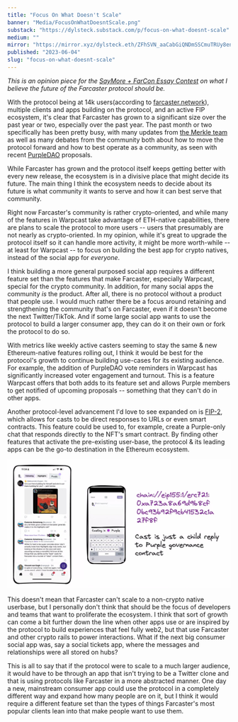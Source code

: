```yaml
---
title: "Focus On What Doesn't Scale"
banner: "Media/FocusOnWhatDoesntScale.png"
substack: "https://dylsteck.substack.com/p/focus-on-what-doesnt-scale"
medium: ""
mirror: "https://mirror.xyz/dylsteck.eth/ZFhSVN_aaCabGiQNDmSSCmuTRUy8enPg7F0on2W18f8"
published: "2023-06-04"
slug: "focus-on-what-doesnt-scale"
---
```


*This is an opinion piece for the [SayMore + FarCon Essay Contest](https://saymore.tv/contest) on what I believe the future of the Farcaster protocol should be.* 

With the protocol being at 14k users(according to [farcaster.network](https://farcaster.network)), multiple clients and apps building on the protocol, and an active FIP ecosystem, it's clear that Farcaster has grown to a significant size over the past year or two, especially over the past year. The past month or two specifically has been pretty busy, with many updates from [the Merkle team](https://merklemanufactory.com/) as well as many debates from the community both about how to move the protocol forward and how to best operate as a community, as seen with recent [PurpleDAO](https://purple.construction) proposals. 

While Farcaster has grown and the protocol itself keeps getting better with every new release, the ecosystem is in a divisive place that might decide its future. The main thing I think the ecosystem needs to decide about its future is what community it wants to serve and how it can best serve that community.

Right now Farcaster's community is rather crypto-oriented, and while many of the features in Warpcast take advantage of ETH-native capabilities, there are plans to scale the protocol to more users -- users that presumably are not nearly as crypto-oriented. In my opinion, while it's great to upgrade the protocol itself so it can handle more activity, it might be more worth-while -- at least for Warpcast -- to focus on building the best app for crypto natives, instead of the social app for *everyone*.

I think building a more general purposed social app requires a different feature set than the features that make Farcaster, especially Warpcast, special for the crypto community. In addition, for many social apps the community *is* the product. After all, there is no protocol without a product that people use. I would much rather there be a focus around retaining and strengthening the community that's on Farcaster, even if it doesn't become the next Twitter/TikTok. And if some large social app wants to use the protocol to build a larger consumer app, they can do it on their own or fork the protocol to do so.

With metrics like weekly active casters seeming to stay the same & new Ethereum-native features rolling out, I think it would be best for the protocol's growth to continue building use-cases for its existing audience. For example, the addition of PurpleDAO vote reminders in Warpcast has significantly increased voter engagement and turnout. This is a feature Warpcast offers that both adds to its feature set and allows Purple members to get notified of upcoming proposals -- something that they can't do in other apps. 

Another protocol-level advancement I'd love to see expanded on is [FIP-2](https://github.com/farcasterxyz/protocol/discussions/71), which allows for casts to be direct responses to URLs or even smart contracts. This feature could be used to, for example, create a Purple-only chat that responds directly to the NFT's smart contract. By finding other features that activate the pre-existing user-base, the protocol & its leading apps can be the go-to destination in the Ethereum ecosystem.

![Purple FIP2](Media/PurpleFIP2.jpeg)

This doesn't mean that Farcaster can't scale to a non-crypto native userbase, but I personally don't think that should be the focus of developers and teams that want to proliferate the ecosystem. I think that sort of growth can come a bit further down the line when other apps use or are inspired by the protocol to build experiences that feel fully web2, but that use Farcaster and other crypto rails to power interactions. What if the next big consumer social app was, say a social tickets app, where the messages and relationships were all stored on hubs? 

This is all to say that if the protocol were to scale to a much larger audience, it would have to be through an app that isn't trying to be a Twitter clone and that is using protocols like Farcaster in a more abstracted manner. One day a new, mainstream consumer app could use the protocol in a completely different way and expand how many people are on it, but I think it would require a different feature set than the types of things Farcaster's most popular clients lean into that make people want to use them.

